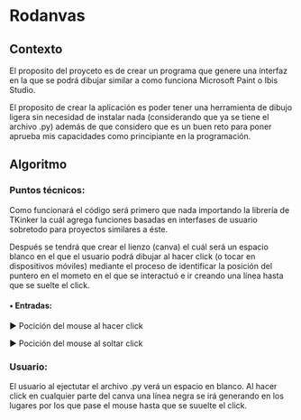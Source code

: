 # Rodanvas

## Contexto
El proposito del proyceto es de crear un programa que genere una interfaz en la que se podrá dibujar
similar a como funciona Microsoft Paint o Ibis Studio.

El proposito de crear la aplicación es poder tener una herramienta de dibujo ligera sin necesidad de instalar
nada (considerando que ya se tiene el archivo .py) además de que considero que es un buen reto para poner
aprueba mis capacidades como principiante en la programación.

## Algoritmo
### Puntos técnicos:
Como funcionará el código será primero que nada importando la librería de TKinker la cuál agrega funciones
basadas en interfases de usuario sobretodo para proyectos similares a éste.

Después se tendrá que crear el lienzo (canva) el cuál será un espacio blanco en el que el usuario podrá dibujar
al hacer click (o tocar en dispositivos móviles) mediante el proceso de identificar la posición del puntero en
el mometo en el que se interactuó e ir creando una línea hasta que se suelte el click.

#### • Entradas:

► Pocición del mouse al hacer click

► Pocición del mouse al soltar click

####

### Usuario:
El usuario al ejectutar el archivo .py verá un espacio en blanco. Al hacer click en cualquier parte del canva una línea negra se irá generando en los lugares por los que pase el mouse hasta que se suuelte el click.
